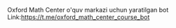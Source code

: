 Oxford Math Center o'quv markazi uchun yaratilgan bot
Link:https://t.me/oxford_math_center_course_bot
